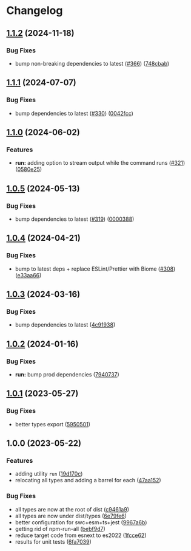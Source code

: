 # Changelog

## [1.1.2](https://github.com/versini-org/node-cli/compare/run-v1.1.1...run-v1.1.2) (2024-11-18)


### Bug Fixes

* bump non-breaking dependencies to latest ([#366](https://github.com/versini-org/node-cli/issues/366)) ([748cbab](https://github.com/versini-org/node-cli/commit/748cbab716d61c7a69746e99c99b754322c96b2c))

## [1.1.1](https://github.com/aversini/node-cli/compare/run-v1.1.0...run-v1.1.1) (2024-07-07)


### Bug Fixes

* bump dependencies to latest ([#330](https://github.com/aversini/node-cli/issues/330)) ([0042fcc](https://github.com/aversini/node-cli/commit/0042fcc5ae686390b4425ca2282ac03844efb7ec))

## [1.1.0](https://github.com/aversini/node-cli/compare/run-v1.0.5...run-v1.1.0) (2024-06-02)


### Features

* **run:** adding option to stream output while the command runs ([#321](https://github.com/aversini/node-cli/issues/321)) ([0580e25](https://github.com/aversini/node-cli/commit/0580e25d4c6f5caa3cab12173c547525b17a3fd6))

## [1.0.5](https://github.com/aversini/node-cli/compare/run-v1.0.4...run-v1.0.5) (2024-05-13)


### Bug Fixes

* bump dependencies to latest ([#319](https://github.com/aversini/node-cli/issues/319)) ([0000388](https://github.com/aversini/node-cli/commit/0000388cfa973a86239e5b2e7976d3381286dd59))

## [1.0.4](https://github.com/aversini/node-cli/compare/run-v1.0.3...run-v1.0.4) (2024-04-21)


### Bug Fixes

* bump to latest deps + replace ESLint/Prettier with Biome ([#308](https://github.com/aversini/node-cli/issues/308)) ([e33aa66](https://github.com/aversini/node-cli/commit/e33aa66c0a1b95cc7fb9e10cdac2a60eefd309de))

## [1.0.3](https://github.com/aversini/node-cli/compare/run-v1.0.2...run-v1.0.3) (2024-03-16)


### Bug Fixes

* bump dependencies to latest ([4c91938](https://github.com/aversini/node-cli/commit/4c9193837c89d3aa9b4f82afa22e3f0668fdea6e))

## [1.0.2](https://github.com/aversini/node-cli/compare/run-v1.0.1...run-v1.0.2) (2024-01-16)


### Bug Fixes

* **run:** bump prod dependencies ([7940737](https://github.com/aversini/node-cli/commit/79407376e8eb33b7d564c41c8ed0d651175dbc2c))

## [1.0.1](https://github.com/aversini/node-cli/compare/run-v1.0.0...run-v1.0.1) (2023-05-27)


### Bug Fixes

* better types export ([5950501](https://github.com/aversini/node-cli/commit/5950501610b7fca4c1ce74411f429b5fbd6a5cff))

## 1.0.0 (2023-05-22)


### Features

* adding utility `run` ([19d170c](https://github.com/aversini/node-cli/commit/19d170cd53567a2fe30372e66ecd4c73d0849fa2))
* relocating all types and adding a barrel for each ([47aa152](https://github.com/aversini/node-cli/commit/47aa152c8f50e98a4e3525150d75d1f8ed58fe73))


### Bug Fixes

* all types are now at the root of dist ([c9461a9](https://github.com/aversini/node-cli/commit/c9461a9d91db8e3f77eedd7b03469b5f09e75a2e))
* all types are now under dist/types ([6e79fe6](https://github.com/aversini/node-cli/commit/6e79fe6a4d5dc0ce1d0c89580fcabd2752e8cfb2))
* better configuration for swc+esm+ts+jest ([9967a6b](https://github.com/aversini/node-cli/commit/9967a6b81ee942c462cf1222e8ed346bf4481cbe))
* getting rid of npm-run-all ([bebf9d7](https://github.com/aversini/node-cli/commit/bebf9d76a936d517f1551e814ceea210183dcc77))
* reduce target code from esnext to es2022 ([1fcce62](https://github.com/aversini/node-cli/commit/1fcce6215b91366b6d7264cebf5f95fda6cf00d4))
* results for unit tests ([6fa7039](https://github.com/aversini/node-cli/commit/6fa7039f9f964fd3447d94e77344cc21b269c3f6))
